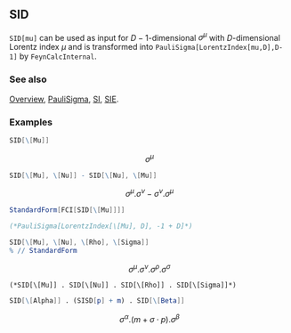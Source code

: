 ## SID

`SID[mu]`  can be used as input for $D-1$-dimensional $\sigma^{\mu }$ with $D$-dimensional Lorentz index $\mu$ and is transformed into `PauliSigma[LorentzIndex[mu,D],D-1]` by `FeynCalcInternal`.

### See also

[Overview](Extra/FeynCalc.md), [PauliSigma](PauliSigma.md), [SI](SI.md), [SIE](SIE.md).

### Examples

```mathematica
SID[\[Mu]]
```

$$\sigma ^{\mu }$$

```mathematica
SID[\[Mu], \[Nu]] - SID[\[Nu], \[Mu]]
```

$$\sigma ^{\mu }.\sigma ^{\nu }-\sigma ^{\nu }.\sigma ^{\mu }$$

```mathematica
StandardForm[FCI[SID[\[Mu]]]]

(*PauliSigma[LorentzIndex[\[Mu], D], -1 + D]*)
```

```mathematica
SID[\[Mu], \[Nu], \[Rho], \[Sigma]]
% // StandardForm
```

$$\sigma ^{\mu }.\sigma ^{\nu }.\sigma ^{\rho }.\sigma ^{\sigma }$$

```
(*SID[\[Mu]] . SID[\[Nu]] . SID[\[Rho]] . SID[\[Sigma]]*)
```

```mathematica
SID[\[Alpha]] . (SISD[p] + m) . SID[\[Beta]]
```

$$\sigma ^{\alpha }.(m+\sigma \cdot p).\sigma ^{\beta }$$
